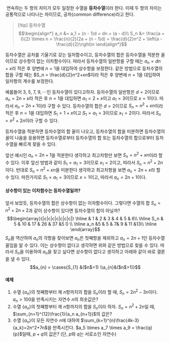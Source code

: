  연속하는 두 항의 차이가 모두 일정한 수열을 **등차수열**이라 한다. 이때 두 항의 차이는 공통적으로 나타나는 차이므로, 공차(common difference)라고 한다.

>[!tip] 등차수열
>$$\begin{align*}
a_n &= a_1 + (n - 1)d = dn + (a - d)\\
S_n &= \frac{a + l}{2} \times n = \frac{n}{2}(2a + (n - 1)d) = \frac{d}{2}n^2 + \left(a - \frac{d}{2}\right)n
\end{align*}$$
  
 등차수열은 공차를 기울기로 갖는 일차함수이고, 등차수열의 합은 등차수열을 적분한 꼴이므로 상수항이 없는 이차함수이다. 따라서 등차수열의 일반항을 구할 때는 $a_n = dn + x$라 적은 후 양변에 $n=1$을 대입하여 상수항을 보정한다. 같은 방법으로 등차수열의 합을 구할 때는 $S_n = \frac{d}{2}n^2+xn$이라 적은 후 양변에 $n=1$을 대입하여 일차항의 계수를 보정한다.

예를들어 $3,~5,~7,~9,\cdots$인 등차수열이 있다고하자. 등차수열의 일반항은 $d=2$이므로 $a_n=2n+x$라 적은 후 $n=1$을 대입하면 $a_1=2+x$이고 $a_1=3$이므로 $x=1$이다. 따라서 $a_n=2n+1$이라 구할 수 있다. 등차수열의 합은 $d=2$이므로 $S_n=n^2+xn$이라 적은 후 $n=1$을 대입하면 $S_1=1+x$이고 $S_1=a_1=3$이므로 $x_1=2$이다. 따라서 $S_n=n^2+2n$이라 구할 수 있다.

등차수열을 적분하면 등차수열의 합 꼴이 나오고, 등차수열의 합을 미분하면 등차수열의 꼴이 나옴을 응용하면 등차수열로부터 등차수열의 합 또는 등차수열의 합으로부터 등차수열을 빠르게 찾을 수 있다.

앞선 예시인 $a_n=2n+1$을 적분한다 생각하고 최고차항만 보면 $S_n=n^2+xn$이라 할 수 있다. 이후 앞선 방법과 같이 $S_1=a_1=3$이므로 $x_1=2$이고, 따라서 $S_n=n^2+2n$이다. 반대로 $S_n=n^2+xn$을 미분한다 생각하고 최고차항을 보면 $a_n=2n+x$라 할 수 있다. 마찬가지로 $S_1=a_1=3$이므로 $x=1$이고, 따라서 $a_n=2n+1$이다.

#### 상수항이 있는 이차함수는 등차수열일까?
앞서 보았듯, 등차수열의 합은 상수항이 없는 이차함수이다. 그렇다면 수열의 합 $S_n=n^2+2n+2$과 같이 상수항이 있다면 등차수열의 합이 아닐까?
$$\begin{array}{|c|c|c|c|c|c|c|} \hline
& 1 & 2 & 3 & 4 & 5 & 6\\ \hline
S_n & 5 & 10 & 17 & 26 & 37 &5 0 \\ \hline
a_n &5 & 5 & 7& 9 & 11 &13\\ \hline 
\end{array}$$
$S_n$을 역산하여 $a_n$의 각항을 찾아보면 $a_n$은 첫째항을 제외하고 $a_n=2n+1$인 등차수열 꼴임을 알 수 있다. 이는 상수항이 없다고 생각하면 위와 같은 방법으로 찾을 수 있다. 따라서 $S_n$을 이용하여 $a_n$을 찾고 싶다면 상수항이 없다고 생각하고 아래와 같이 바로 결론을 낼 수 있다.
$$a_{n} = \cases{S_{1}  &($n$=1) \\a_{n}&($n$>1)}$$

#### 예제
1. 수열 $\{a_n\}$의 첫째항부터 제 $n$항까지의 합을 $S_n$이라 할 때, $S_n=2n^2-3n$이다. $a_n>100$을 만족시키는 자연수 $n$의 최솟값은?
2. 수열 $\{a_n\}$의 첫째항부터 제 $n$항까지의 합을 $S_n$이라 하자. $S_n=n^2+2n$일 때, $\sum_{n=1}^{12}\frac{1}{a_n a_{n+1}}$의 값은?
3. 수열 $\{a_n\}$이 모든 자연수 $n$에 대하여 $\sum_{k=1}^{n}\frac{4k-3}{a_k}=2n^2+7n$을 만족시킨다. $a_5 \times a_7 \times a_9 = \frac{q}{p}$일때, $p+q$의 값은? (단, $p$와 $q$는 서로소인 자연수)